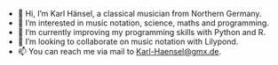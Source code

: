 - 👋 Hi, I’m Karl Hänsel, a classical musician from Northern Germany.
- 👀 I’m interested in music notation, science, maths and programming.
- 🌱 I’m currently improving my programming skills with Python and R.
- 💞️ I’m looking to collaborate on music notation with Lilypond.
- 📫 You can reach me via mail to Karl-Haensel@gmx.de.

<!---
karlhaensel/karlhaensel is a ✨ special ✨ repository because its `README.md` (this file) appears on your GitHub profile.
You can click the Preview link to take a look at your changes.
--->
